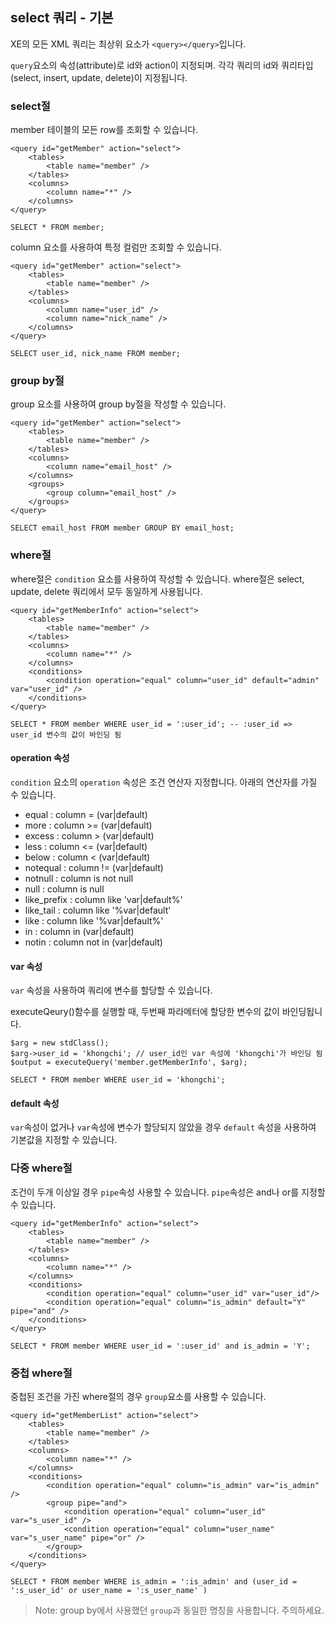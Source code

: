 ## select 쿼리 - 기본

XE의 모든 XML 쿼리는 최상위 요소가 `<query></query>`입니다.

`query`요소의 속성(attribute)로 id와 action이 지정되며. 각각 쿼리의 id와 쿼리타입(select, insert, update, delete)이 지정됩니다.


### select절

member 테이블의 모든 row를 조회할 수 있습니다.

```
<query id="getMember" action="select">
    <tables>
        <table name="member" />
    </tables>
    <columns>
        <column name="*" />
    </columns>
</query>
```

```
SELECT * FROM member;
```

column 요소를 사용하여 특정 컬럼만 조회할 수 있습니다.

```
<query id="getMember" action="select">
    <tables>
        <table name="member" />
    </tables>
    <columns>
        <column name="user_id" />
        <column name="nick_name" />
    </columns>
</query>
```

```
SELECT user_id, nick_name FROM member;
```

### group by절

group 요소를 사용하여 group by절을 작성할 수 있습니다.

```
<query id="getMember" action="select">
    <tables>
        <table name="member" />
    </tables>
    <columns>
        <column name="email_host" />
    </columns>
	<groups>
		<group column="email_host" />
	</groups>
</query>
```

```
SELECT email_host FROM member GROUP BY email_host;
```

### where절

where절은 `condition` 요소를 사용하여 작성할 수 있습니다. where절은 select, update, delete 쿼리에서 모두 동일하게 사용됩니다.

```
<query id="getMemberInfo" action="select">
    <tables>
        <table name="member" />
    </tables>
    <columns>
        <column name="*" />
    </columns>
    <conditions>
        <condition operation="equal" column="user_id" default="admin" var="user_id" />
    </conditions>
</query>
```

```
SELECT * FROM member WHERE user_id = ':user_id'; -- :user_id => user_id 변수의 값이 바인딩 됨
```

#### operation 속성

`condition` 요소의 `operation` 속성은  조건 연산자 지정합니다. 아래의 연산자를 가질 수 있습니다.


* equal : column = (var|default)
* more : column >= (var|default)
* excess : column > (var|default)
* less : column <= (var|default)
* below : column < (var|default)
* notequal : column != (var|default)
* notnull : column is not null
* null : column is null
* like_prefix : column like 'var|default%'
* like_tail : column like '%var|default'
* like : column like '%var|default%'
* in : column in (var|default)
* notin : column not in (var|default) 


#### var 속성

`var` 속성을 사용하여 쿼리에 변수를 할당할 수 있습니다.

executeQeury()함수를 실행할 때, 두번째 파라메터에 할당한 변수의 값이 바인딩됩니다.

```
$arg = new stdClass();
$arg->user_id = 'khongchi'; // user_id인 var 속성에 'khongchi'가 바인딩 됨
$output = executeQuery('member.getMemberInfo', $arg);

```

```
SELECT * FROM member WHERE user_id = 'khongchi';
```


#### default 속성


`var`속성이 없거나 `var`속성에 변수가 할당되지 않았을 경우 `default` 속성을 사용하여 기본값을 지정할 수 있습니다.



### 다중 where절

조건이 두개 이상일 경우 `pipe`속성 사용할 수 있습니다. `pipe`속성은 and나 or를 지정할 수 있습니다.

```
<query id="getMemberInfo" action="select">
    <tables>
        <table name="member" />
    </tables>
    <columns>
        <column name="*" />
    </columns>
    <conditions>
        <condition operation="equal" column="user_id" var="user_id"/>
        <condition operation="equal" column="is_admin" default="Y" pipe="and" />
    </conditions>
</query>
```

```
SELECT * FROM member WHERE user_id = ':user_id' and is_admin = 'Y';
```

### 중첩 where절

중첩된 조건을 가진 where절의 경우 `group`요소를 사용할 수 있습니다.

```
<query id="getMemberList" action="select">
    <tables>
        <table name="member" />
    </tables>
    <columns>
        <column name="*" />
    </columns>
    <conditions>
        <condition operation="equal" column="is_admin" var="is_admin" />
        <group pipe="and">
            <condition operation="equal" column="user_id" var="s_user_id" />
            <condition operation="equal" column="user_name" var="s_user_name" pipe="or" />
        </group>
    </conditions>
</query>
```

```
SELECT * FROM member WHERE is_admin = ':is_admin' and (user_id = ':s_user_id' or user_name = ':s_user_name' )
```


> Note: group by에서 사용했던 `group`과 동일한 명칭을 사용합니다. 주의하세요.

